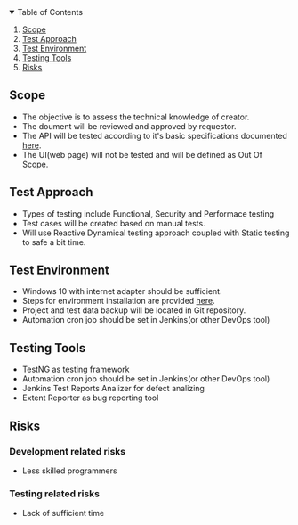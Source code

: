 <!-- TABLE OF CONTENTS -->
<details open="open">
  <summary>Table of Contents</summary>
  <ol>
    <li><a href="#scope">Scope</a></li>
    <li><a href="#test-approach">Test Approach</a></li>
    <li><a href="#test-environment">Test Environment</a></li>
    <li><a href="#testing-tools">Testing Tools</a></li>
    <li><a href="#risks">Risks</a></li>
  </ol>
</details>


## Scope

* The objective is to assess the technical knowledge of creator.
* The doument will be reviewed and approved by requestor.
* The API will be tested according to it's basic specifications documented [here](https://gorest.co.in).
* The UI(web page) will not be tested and will be defined as Out Of Scope.


## Test Approach 

* Types of testing include Functional, Security and Performace testing
* Test cases will be created based on manual tests.
* Will use Reactive Dynamical testing approach coupled with Static testing to safe a bit time.

## Test Environment

* Windows 10 with internet adapter should be sufficient.
* Steps for environment installation are provided [here](https://github.com/MTigran/api-test#prerequisites).
* Project and test data backup will be located in Git repository.
* Automation cron job should be set in Jenkins(or other DevOps tool)


## Testing Tools

* TestNG as testing framework
* Automation cron job should be set in Jenkins(or other DevOps tool)
* Jenkins Test Reports Analizer for defect analizing
* Extent Reporter as bug reporting tool

## Risks

### Development related risks

* Less skilled programmers

### Testing related risks

* Lack of sufficient time

